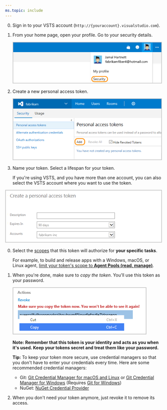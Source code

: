 ```yaml
---
ms.topic: include
---
```


0.  Sign in to your VSTS account 
(```http://{youraccount}.visualstudio.com```).

0.  From your home page, open your profile. Go to your security details.

	<img alt="Go to VSTS home, open your profile, go to Security" src="./_img/my-profile.png" style="border: 1px solid #CCCCCC" />

0. Create a new personal access token.

   <img alt="Add a personal access token" src="./_img/add-personal-access-token.png" style="border: 1px solid #CCCCCC" />

0.  Name your token. Select a lifespan for your token.

	If you're using VSTS, and you have more than one account, 
	you can also select the VSTS account where you want to use the token.

   <img alt="Name your token, select a lifespan. If using VSTS, select an account for your token" src="./_img/setup-personal-access-token.png" style="border: 1px solid #CCCCCC" />

0.  Select the [scopes](/vsts/integrate/get-started/authentication/oauth#scopes) 
that this token will authorize for **your specific tasks**.

	For example, to build and release apps with a Windows, macOS, or Linux agent, 
	[limit your token's scope to **Agent Pools (read, manage)**](/vsts/pipelines/agents/agents).
   
0. When you're done, make sure to *copy the token*. You'll use this token as your password.

   <img alt="Use token as the password for your git tools or apps" src="./_img/create-personal-access-token.png" style="border: 1px solid #CCCCCC" />

	**Note: Remember that this token is your identity and acts as you when it's used. 
	Keep your tokens secret and treat them like your password.**

	**Tip:** To keep your token more secure, use credential managers 
	so that you don't have to enter your credentials every time. 
	Here are some recommended credential managers:
    
	*	Git: [Git Credential Manager for macOS and Linux](https://github.com/Microsoft/Git-Credential-Manager-for-Mac-and-Linux) 
	or [Git Credential Manager for Windows](https://github.com/Microsoft/Git-Credential-Manager-for-Windows) 
	(Requires [Git for Windows](https://www.git-scm.com/download/win))
	*	NuGet: [NuGet Credential Provider](/vsts/artifacts/nuget/nuget-exe)

0.  When you don't need your token anymore, just revoke it to remove its access.
